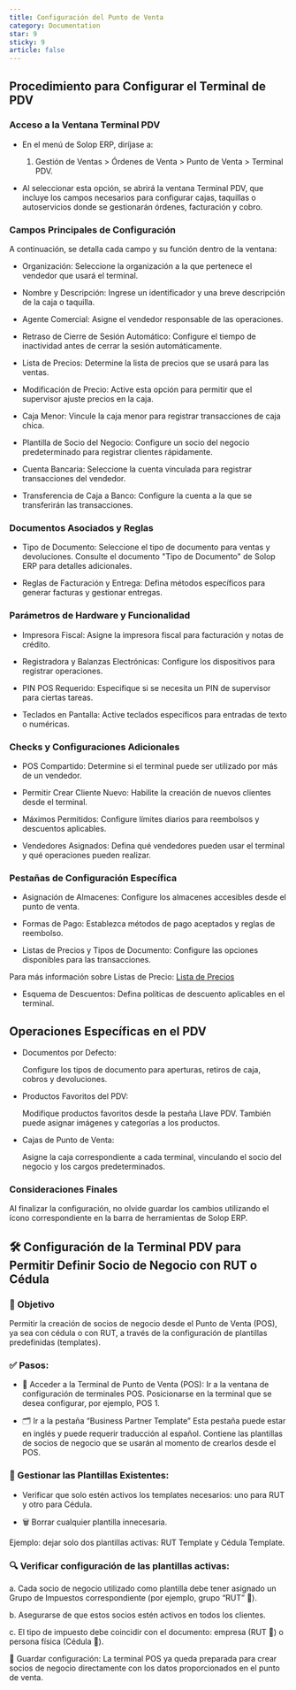 ```yaml
---
title: Configuración del Punto de Venta
category: Documentation
star: 9
sticky: 9
article: false
---
```


## Procedimiento para Configurar el Terminal de PDV 

### Acceso a la Ventana Terminal PDV 

* En el menú de Solop ERP, diríjase a: 

  1. Gestión de Ventas > Órdenes de Venta > Punto de Venta > Terminal PDV. 

* Al seleccionar esta opción, se abrirá la ventana Terminal PDV, que incluye los campos necesarios para configurar cajas, taquillas o autoservicios donde se gestionarán órdenes, facturación y cobro. 

### Campos Principales de Configuración 

A continuación, se detalla cada campo y su función dentro de la ventana: 

* Organización: Seleccione la organización a la que pertenece el vendedor que usará el terminal. 

* Nombre y Descripción: Ingrese un identificador y una breve descripción de la caja o taquilla. 

* Agente Comercial: Asigne el vendedor responsable de las operaciones. 

* Retraso de Cierre de Sesión Automático: Configure el tiempo de inactividad antes de cerrar la sesión automáticamente. 

* Lista de Precios: Determine la lista de precios que se usará para las ventas. 

* Modificación de Precio: Active esta opción para permitir que el supervisor ajuste precios en la caja. 

* Caja Menor: Vincule la caja menor para registrar transacciones de caja chica. 

* Plantilla de Socio del Negocio: Configure un socio del negocio predeterminado para registrar clientes rápidamente. 

* Cuenta Bancaria: Seleccione la cuenta vinculada para registrar transacciones del vendedor. 

* Transferencia de Caja a Banco: Configure la cuenta a la que se transferirán las transacciones. 

### Documentos Asociados y Reglas 

* Tipo de Documento: Seleccione el tipo de documento para ventas y devoluciones. Consulte el documento "Tipo de Documento" de Solop ERP para detalles adicionales. 

* Reglas de Facturación y Entrega: Defina métodos específicos para generar facturas y gestionar entregas. 
 

### Parámetros de Hardware y Funcionalidad 

* Impresora Fiscal: Asigne la impresora fiscal para facturación y notas de crédito. 

* Registradora y Balanzas Electrónicas: Configure los dispositivos para registrar operaciones. 

* PIN POS Requerido: Especifique si se necesita un PIN de supervisor para ciertas tareas. 

* Teclados en Pantalla: Active teclados específicos para entradas de texto o numéricas. 

### Checks y Configuraciones Adicionales 

* POS Compartido: Determine si el terminal puede ser utilizado por más de un vendedor. 

* Permitir Crear Cliente Nuevo: Habilite la creación de nuevos clientes desde el terminal. 

* Máximos Permitidos: Configure límites diarios para reembolsos y descuentos aplicables. 

* Vendedores Asignados: Defina qué vendedores pueden usar el terminal y qué operaciones pueden realizar. 

### Pestañas de Configuración Específica 

* Asignación de Almacenes: Configure los almacenes accesibles desde el punto de venta. 

* Formas de Pago: Establezca métodos de pago aceptados y reglas de reembolso. 

* Listas de Precios y Tipos de Documento: Configure las opciones disponibles para las transacciones. 

Para más información sobre Listas de Precio: [Lista de Precios](../sales-management/comercial-rules/price-list)

* Esquema de Descuentos: Defina políticas de descuento aplicables en el terminal. 


## Operaciones Específicas en el PDV 

* Documentos por Defecto: 

  Configure los tipos de documento para aperturas, retiros de caja, cobros y devoluciones. 

* Productos Favoritos del PDV: 

  Modifique productos favoritos desde la pestaña Llave PDV. También puede asignar imágenes y categorías a los productos. 

* Cajas de Punto de Venta: 

  Asigne la caja correspondiente a cada terminal, vinculando el socio del negocio y los cargos predeterminados. 

### Consideraciones Finales 

Al finalizar la configuración, no olvide guardar los cambios utilizando el ícono correspondiente en la barra de herramientas de Solop ERP. 

## 🛠️ Configuración de la Terminal PDV para Permitir Definir Socio de Negocio con RUT o Cédula

### 🎯 Objetivo

Permitir la creación de socios de negocio desde el Punto de Venta (POS), ya sea con cédula o con RUT, a través de la configuración de plantillas predefinidas (templates).

### ✅ Pasos:

* 🧭 Acceder a la Terminal de Punto de Venta (POS):
Ir a la ventana de configuración de terminales POS. Posicionarse en la terminal que se desea configurar, por ejemplo, POS 1.

* 🗂️ Ir a la pestaña “Business Partner Template”
Esta pestaña puede estar en inglés y puede requerir traducción al español. Contiene las plantillas de socios de negocio que se usarán al momento de crearlos desde el POS.

### 🧹 Gestionar las Plantillas Existentes:

* Verificar que solo estén activos los templates necesarios: uno para RUT y otro para Cédula.

* 🗑️ Borrar cualquier plantilla innecesaria.

Ejemplo: dejar solo dos plantillas activas: RUT Template y Cédula Template.

### 🔍 Verificar configuración de las plantillas activas:

a. Cada socio de negocio utilizado como plantilla debe tener asignado un Grupo de Impuestos correspondiente (por ejemplo, grupo “RUT” 🧾).

b. Asegurarse de que estos socios estén activos en todos los clientes.

c. El tipo de impuesto debe coincidir con el documento: empresa (RUT 🏢) o persona física (Cédula 🧍).

💾 Guardar configuración:
La terminal POS ya queda preparada para crear socios de negocio directamente con los datos proporcionados en el punto de venta.